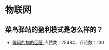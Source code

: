#  物联网 
## 菜鸟驿站的盈利模式是怎么样的？
- [等风的旗的回答](https://www.zhihu.com/question/26417746/answer/840528587),点赞数：25484，评论数：130
